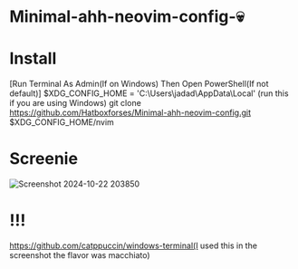 # Minimal-ahh-neovim-config-💀

# Install

[Run Terminal As Admin(If on Windows) Then Open PowerShell(If not default)]
$XDG_CONFIG_HOME = 'C:\Users\jadad\AppData\Local' (run this if you are using Windows)
git clone https://github.com/Hatboxforses/Minimal-ahh-neovim-config.git $XDG_CONFIG_HOME/nvim

# Screenie

![Screenshot 2024-10-22 203850](https://github.com/user-attachments/assets/c2b55958-2c08-415e-b94a-113b4c37ba35)

# !!!

https://github.com/catppuccin/windows-terminal(I used this in the screenshot the flavor was macchiato)
